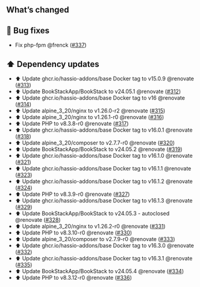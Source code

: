 ## What’s changed

## 🐛 Bug fixes

- Fix php-fpm @frenck ([#337](https://github.com/hassio-addons/addon-bookstack/pull/337))

## ⬆️ Dependency updates

- ⬆️ Update ghcr.io/hassio-addons/base Docker tag to v15.0.9 @renovate ([#313](https://github.com/hassio-addons/addon-bookstack/pull/313))
- ⬆️ Update BookStackApp/BookStack to v24.05.1 @renovate ([#312](https://github.com/hassio-addons/addon-bookstack/pull/312))
- ⬆️ Update ghcr.io/hassio-addons/base Docker tag to v16 @renovate ([#314](https://github.com/hassio-addons/addon-bookstack/pull/314))
- ⬆️ Update alpine_3_20/nginx to v1.26.0-r2 @renovate ([#315](https://github.com/hassio-addons/addon-bookstack/pull/315))
- ⬆️ Update alpine_3_20/nginx to v1.26.1-r0 @renovate ([#316](https://github.com/hassio-addons/addon-bookstack/pull/316))
- ⬆️ Update PHP to v8.3.8-r0 @renovate ([#317](https://github.com/hassio-addons/addon-bookstack/pull/317))
- ⬆️ Update ghcr.io/hassio-addons/base Docker tag to v16.0.1 @renovate ([#318](https://github.com/hassio-addons/addon-bookstack/pull/318))
- ⬆️ Update alpine_3_20/composer to v2.7.7-r0 @renovate ([#320](https://github.com/hassio-addons/addon-bookstack/pull/320))
- ⬆️ Update BookStackApp/BookStack to v24.05.2 @renovate ([#319](https://github.com/hassio-addons/addon-bookstack/pull/319))
- ⬆️ Update ghcr.io/hassio-addons/base Docker tag to v16.1.0 @renovate ([#321](https://github.com/hassio-addons/addon-bookstack/pull/321))
- ⬆️ Update ghcr.io/hassio-addons/base Docker tag to v16.1.1 @renovate ([#323](https://github.com/hassio-addons/addon-bookstack/pull/323))
- ⬆️ Update ghcr.io/hassio-addons/base Docker tag to v16.1.2 @renovate ([#324](https://github.com/hassio-addons/addon-bookstack/pull/324))
- ⬆️ Update PHP to v8.3.9-r0 @renovate ([#327](https://github.com/hassio-addons/addon-bookstack/pull/327))
- ⬆️ Update ghcr.io/hassio-addons/base Docker tag to v16.1.3 @renovate ([#329](https://github.com/hassio-addons/addon-bookstack/pull/329))
- ⬆️ Update BookStackApp/BookStack to v24.05.3 - autoclosed @renovate ([#328](https://github.com/hassio-addons/addon-bookstack/pull/328))
- ⬆️ Update alpine_3_20/nginx to v1.26.2-r0 @renovate ([#331](https://github.com/hassio-addons/addon-bookstack/pull/331))
- ⬆️ Update PHP to v8.3.10-r0 @renovate ([#330](https://github.com/hassio-addons/addon-bookstack/pull/330))
- ⬆️ Update alpine_3_20/composer to v2.7.9-r0 @renovate ([#333](https://github.com/hassio-addons/addon-bookstack/pull/333))
- ⬆️ Update ghcr.io/hassio-addons/base Docker tag to v16.3.0 @renovate ([#332](https://github.com/hassio-addons/addon-bookstack/pull/332))
- ⬆️ Update ghcr.io/hassio-addons/base Docker tag to v16.3.1 @renovate ([#335](https://github.com/hassio-addons/addon-bookstack/pull/335))
- ⬆️ Update BookStackApp/BookStack to v24.05.4 @renovate ([#334](https://github.com/hassio-addons/addon-bookstack/pull/334))
- ⬆️ Update PHP to v8.3.12-r0 @renovate ([#336](https://github.com/hassio-addons/addon-bookstack/pull/336))
